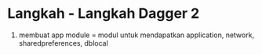 # Langkah - Langkah Dagger 2
1. membuat app module = modul untuk mendapatkan application, network, sharedpreferences, dblocal

